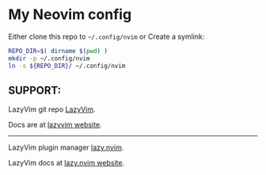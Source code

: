 # My Neovim config

Either clone this repo to `~/.config/nvim` or
Create a symlink:

```sh
REPO_DIR=$( dirname $(pwd) )
mkdir -p ~/.config/nvim
ln -s ${REPO_DIR}/ ~/.config/nvim
```

## SUPPORT:

LazyVim git repo [LazyVim](https://github.com/LazyVim/LazyVim).

Docs are at [lazyvim website](https://lazyvim.github.io/installation).

---

LazyVim plugin manager [lazy.nvim](https://github.com/folke/lazy.nvim).

LazyVim docs at [lazy.nvim website](https://lazy.folke.io/).
